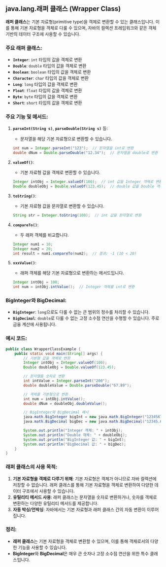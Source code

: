 ## java.lang.래퍼 클래스 (Wrapper Class)

**래퍼 클래스**는 기본 자료형(primitive type)을 객체로 변환할 수 있는 클래스입니다. 이를 통해 기본 자료형을 객체로 다룰 수 있으며, 자바의 컬렉션 프레임워크와 같은 객체 기반의 데이터 구조에 사용할 수 있습니다.

### 주요 래퍼 클래스:
- **`Integer`**: `int` 타입의 값을 객체로 변환
- **`Double`**: `double` 타입의 값을 객체로 변환
- **`Boolean`**: `boolean` 타입의 값을 객체로 변환
- **`Character`**: `char` 타입의 값을 객체로 변환
- **`Long`**: `long` 타입의 값을 객체로 변환
- **`Float`**: `float` 타입의 값을 객체로 변환
- **`Byte`**: `byte` 타입의 값을 객체로 변환
- **`Short`**: `short` 타입의 값을 객체로 변환

### 주요 기능 및 메서드:
1. **`parseInt(String s)`**, **`parseDouble(String s)`** 등:
   - 문자열을 해당 기본 자료형으로 변환할 수 있습니다.
   ```java
   int num = Integer.parseInt("123");  // 문자열을 int로 변환
   double dNum = Double.parseDouble("12.34");  // 문자열을 double로 변환
   ```

2. **`valueOf()`**:
   - 기본 자료형 값을 객체로 변환할 수 있습니다.
   ```java
   Integer intObj = Integer.valueOf(100);  // int 값을 Integer 객체로 변환
   Double doubleObj = Double.valueOf(123.45);  // double 값을 Double 객체로 변환
   ```

3. **`toString()`**:
   - 기본 자료형 값을 문자열로 변환할 수 있습니다.
   ```java
   String str = Integer.toString(100);  // int 값을 문자열로 변환
   ```

4. **`compareTo()`**:
   - 두 래퍼 객체를 비교합니다.
   ```java
   Integer num1 = 10;
   Integer num2 = 20;
   int result = num1.compareTo(num2);  // 결과: -1 (10 < 20)
   ```

5. **`xxxValue()`**:
   - 래퍼 객체를 해당 기본 자료형으로 변환하는 메서드입니다.
   ```java
   Integer intObj = 100;
   int num = intObj.intValue();  // Integer 객체를 int로 변환
   ```

### BigInteger와 BigDecimal:
- **`BigInteger`**: `long`으로도 다룰 수 없는 큰 범위의 정수를 처리할 수 있습니다.
- **`BigDecimal`**: `double`로 다룰 수 없는 고정 소수점 연산을 수행할 수 있습니다. 주로 금융 계산에 사용됩니다.

### 예시 코드:

```java
public class WrapperClassExample {
    public static void main(String[] args) {
        // 기본형 값을 객체로 변환
        Integer intObj = Integer.valueOf(100);
        Double doubleObj = Double.valueOf(123.45);

        // 문자열을 숫자로 변환
        int intValue = Integer.parseInt("200");
        double doubleValue = Double.parseDouble("67.89");

        // 객체를 기본형으로 변환
        int num = intObj.intValue();
        double dNum = doubleObj.doubleValue();

        // BigInteger와 BigDecimal 예시
        java.math.BigInteger bigInt = new java.math.BigInteger("12345678901234567890");
        java.math.BigDecimal bigDec = new java.math.BigDecimal("12345.678901234567890");

        System.out.println("Integer 객체: " + intObj);
        System.out.println("Double 객체: " + doubleObj);
        System.out.println("BigInteger 값: " + bigInt);
        System.out.println("BigDecimal 값: " + bigDec);
    }
}
```

### 래퍼 클래스의 사용 목적:
1. **기본 자료형을 객체로 다루기 위해**: 기본 자료형은 객체가 아니므로 자바 컬렉션에 저장할 수 없습니다. 래퍼 클래스를 통해 기본 자료형을 객체로 변환하여 다양한 데이터 구조에서 사용할 수 있습니다.
2. **유틸리티 메서드 사용**: 래퍼 클래스는 문자열을 숫자로 변환하거나, 숫자를 객체로 변환하는 다양한 유틸리티 메서드를 제공합니다.
3. **자동 박싱/언박싱**: 자바에서는 기본 자료형과 래퍼 클래스 간의 자동 변환이 이루어집니다.

### 정리:
- **래퍼 클래스**는 기본 자료형을 객체로 변환할 수 있으며, 이를 통해 객체로서의 다양한 기능을 사용할 수 있습니다.
- **BigInteger**와 **BigDecimal**은 매우 큰 숫자나 고정 소수점 연산을 위한 특수 클래스입니다.